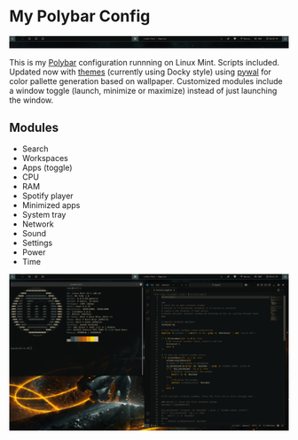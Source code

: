 # My Polybar Config

 ![screenshot](polybar_ss_zoomed.png)
 
This is my [Polybar](https://github.com/polybar/polybar) configuration runnning on Linux Mint. Scripts included. Updated now with [themes](https://github.com/adi1090x/polybar-themes) (currently using Docky style) using [pywal](https://github.com/dylanaraps/pywal) for color pallette generation based on wallpaper. Customized modules include a window toggle (launch, minimize or maximize) instead of just launching the window.

## Modules
- Search
- Workspaces
- Apps (toggle)
- CPU
- RAM
- Spotify player
- Minimized apps
- System tray
- Network
- Sound
- Settings
- Power
- Time
 
 ![screenshot](polybar_ss_setup_2.png)

